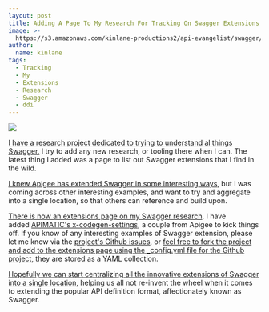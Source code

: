 ```yaml
---
layout: post
title: Adding A Page To My Research For Tracking On Swagger Extensions
image: >-
  https://s3.amazonaws.com/kinlane-productions2/api-evangelist/swagger/bw-swagger-round.png
author:
  name: kinlane
tags:
  - Tracking
  - My
  - Extensions
  - Research
  - Swagger
  - ddi
---
```

[![](https://s3.amazonaws.com/kinlane-productions2/api-evangelist/swagger/bw-swagger-round.png)](http://swagger.io/)

[I have a research project dedicated to trying to understand al things Swagger.](http://swagger.apievangelist.com) I try to add any new research, or tooling there when I can. The latest thing I added was a page to list out Swagger extensions that I find in the wild.

[I knew Apigee has extended Swagger in some interesting ways](http://apievangelist.com/2015/03/12/crafting-exactly-the-api-definition-you-need-with-swagger-vendor-extensions/), but I was coming across other interesting examples, and want to try and aggregate into a single location, so that others can reference and build upon. 

[There is now an extensions page on my Swagger research](http://swagger.apievangelist.com/extensions/index.html). I have added [APIMATIC's x-codegen-settings](https://apimatic.io/blog/post/swagger-2-0-extension-for-code-generation-settings), a couple from Apigee to kick things off. If you know of any interesting examples of Swagger extension, please let me know via the [project's Github issues](https://github.com/kinlane/swagger/issues), or [feel free to fork the project and add to the extensions page using the \_config.yml file for the Github project](https://github.com/kinlane/swagger), they are stored as a YAML collection.

[Hopefully we can start centralizing all the innovative extensions of Swagger into a single location](http://swagger.apievangelist.com/extensions/index.html), helping us all not re-invent the wheel when it comes to extending the popular API definition format, affectionately known as Swagger.